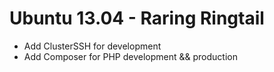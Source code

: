 # Ubuntu 13.04 - Raring Ringtail
- Add ClusterSSH for development
- Add Composer for PHP development && production
